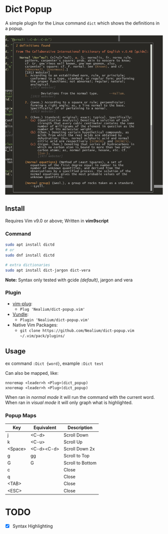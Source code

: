 # Dict Popup

A simple plugin for the Linux command `dict` which shows the definitions in a popup.

![Screenshot](screenshot.png)

## Install
Requires Vim v9.0 or above; Written in **vim9script**

### Command
```bash
sudo apt install dictd
# or
sudo dnf install dictd
```
```bash
# extra dictionaries
sudo apt install dict-jargon dict-vera
```
**Note:** Syntax only tested with gcide *(default)*, jargon and vera

### Plugin
* [vim-plug](https://github.com/junegunn/vim-plug):
  * `Plug 'Nealium/dict-popup.vim'`
* [Vundle](https://github.com/VundleVim/Vundle.vim):
  * `Plugin 'Nealium/dict-popup.vim'`
* Native Vim Packages:
  * `git clone https://github.com/Nealium/dict-popup.vim ~/.vim/pack/plugins/`

## Usage
ex command `:Dict {word}`, example `:Dict test`    

Can also be mapped, like:
```vim
nnoremap <leader>h <Plug>(dict_popup)
xnoremap <leader>h <Plug>(dict_popup)
```
When ran in *normal mode* it will run the command with the current word.    
When ran in *visual mode* it will only graph what is highlighted.    

### Popup Maps

| Key      | Equivalent   | Description      |
|----------|--------------|------------------|
| j        | \<C-d>       | Scroll Down      |
| k        | \<C-u>       | Scroll Up        |
| \<Space> | \<C-d>\<C-d> | Scroll Down 2x   |
| g        | gg           | Scroll to Top    |
| G        | G            | Scroll to Bottom |
| c        |              | Close            |
| q        |              | Close            |
| \<TAB>   |              | Close            |
| \<ESC>   |              | Close            |

# TODO
- [X] Syntax Highlighting
